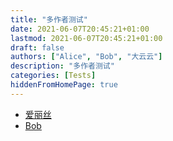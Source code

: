 ```yaml
---
title: "多作者测试"
date: 2021-06-07T20:45:21+01:00
lastmod: 2021-06-07T20:45:21+01:00
draft: false
authors: ["Alice", "Bob", "大云云"]
description: "多作者测试"
categories: [Tests]
hiddenFromHomePage: true
---
```


<!--more-->

- [爱丽丝](/zh-cn/authors/alice)
- [Bob](/authors/bob)